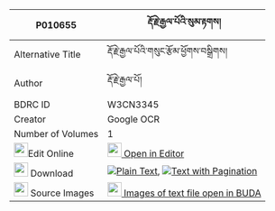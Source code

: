|P010655|རྡོ་རྗེ་རྒྱལ་པོའི་སུམ་རྟགས། 
| --- | --- 
|Alternative Title |རྡོ་རྗེ་རྒྱལ་པོའི་གསུང་རྩོམ་ཕྱོགས་བསྒྲིགས།
|Author| རྡོ་རྗེ་རྒྱལ་པོ།
|BDRC ID | W3CN3345
|Creator | Google OCR
|Number of Volumes| 1
|<img width="25" src="https://img.icons8.com/color/25/000000/edit-property.png">Edit Online| [<img width="25" src="https://avatars.githubusercontent.com/u/45091458?s=200&v=4"> Open in Editor](http://editor.openpecha.org/P010655)
|<img width="25" src="https://img.icons8.com/fluent/48/000000/download-2.png"/>  Download | [![](https://img.icons8.com/color/20/000000/txt.png)Plain Text](https://github.com/Openpecha/P010655/releases/download/v1/dorje_gyalpo_i_sum_tak_plain_P010655.zip), [![](https://img.icons8.com/color/20/000000/txt.png)Text with Pagination](https://github.com/Openpecha/P010655/releases/download/v1/dorje_gyalpo_i_sum_tak_pages_P010655.zip)
|<img width="25" src="https://img.icons8.com/plasticine/100/000000/pictures-folder.png"/>  Source Images | [<img width="25" src="https://library.bdrc.io/icons/BUDA-small.svg"> Images of text file open in BUDA](https://library.bdrc.io/show/bdr:W3CN3345)